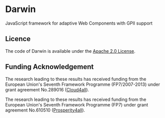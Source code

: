 # Darwin

JavaScript framework for adaptive Web Components with GPII support


## Licence

The code of Darwin is available under the [Apache 2.0 License](https://github.com/REMEXLabs/Darwin/blob/master/License.txt).

## Funding Acknowledgement

The research leading to these results has received funding from the European
Union's Seventh Framework Programme (FP7/2007-2013) under grant agreement No.289016
([Cloud4all](http://www.cloud4all.info/)).

The research leading to these results has received funding from the European
Union's Seventh Framework Programme (FP7) under grant agreement No.610510
([Prosperity4all](http://www.prosperity4all.eu/)).